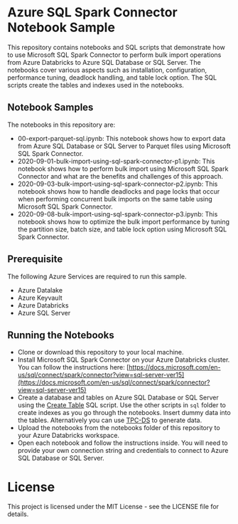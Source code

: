 # Azure SQL Spark Connector Notebook Sample

This repository contains notebooks and SQL scripts that demonstrate how to use Microsoft SQL Spark Connector to perform bulk import operations from Azure Databricks to Azure SQL Database or SQL Server. The notebooks cover various aspects such as installation, configuration, performance tuning, deadlock handling, and table lock option. The SQL scripts create the tables and indexes used in the notebooks.

## Notebook Samples

The notebooks in this repository are:

* 00-export-parquet-sql.ipynb: This notebook shows how to export data from Azure SQL Database or SQL Server to Parquet files using Microsoft SQL Spark Connector.
* 2020-09-01-bulk-import-using-sql-spark-connector-p1.ipynb: This notebook shows how to perform bulk import using Microsoft SQL Spark Connector and what are the benefits and challenges of this approach.
* 2020-09-03-bulk-import-using-sql-spark-connector-p2.ipynb: This notebook shows how to handle deadlocks and page locks that occur when performing concurrent bulk imports on the same table using Microsoft SQL Spark Connector.
* 2020-09-08-bulk-import-using-sql-spark-connector-p3.ipynb: This notebook shows how to optimize the bulk import performance by tuning the partition size, batch size, and table lock option using Microsoft SQL Spark Connector.


## Prerequisite
The following Azure Services are required to run this sample.
- Azure Datalake
- Azure Keyvault
- Azure Databricks
- Azure SQL Server

## Running the Notebooks
- Clone or download this repository to your local machine.
- Install Microsoft SQL Spark Connector on your Azure Databricks cluster. You can follow the instructions here: [https://docs.microsoft.com/en-us/sql/connect/spark/connector?view=sql-server-ver15](https://docs.microsoft.com/en-us/sql/connect/spark/connector?view=sql-server-ver15)
- Create a database and tables on Azure SQL Database or SQL Server using the [Create Table](https://github.com/Azure-Samples/azure-sql-spark-connector-notebook-sample/blob/main/sql/create_table.sql) SQL script. Use the other scripts in `sql` folder to create indexes as you go through the notebooks. Insert dummy data into the tables. Alternatively you can use [TPC-DS](https://www.tpc.org/tpcds/) to generate data.
- Upload the notebooks from the notebooks folder of this repository to your Azure Databricks workspace.
- Open each notebook and follow the instructions inside. You will need to provide your own connection string and credentials to connect to Azure SQL Database or SQL Server.

# License

This project is licensed under the MIT License - see the LICENSE file for details.
